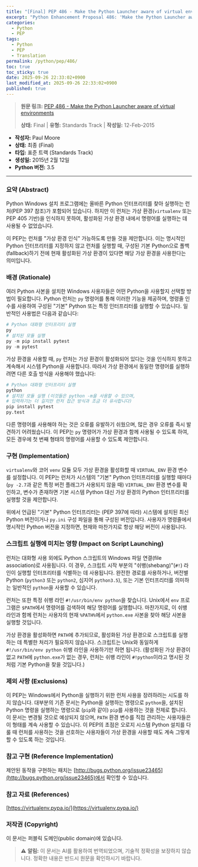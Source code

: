```yaml
---
title: "[Final] PEP 486 - Make the Python Launcher aware of virtual environments"
excerpt: "Python Enhancement Proposal 486: 'Make the Python Launcher aware of virtual environments'에 대한 한국어 번역입니다."
categories:
  - Python
  - PEP
tags:
  - Python
  - PEP
  - Translation
permalink: /python/pep/486/
toc: true
toc_sticky: true
date: 2025-09-26 22:33:02+0900
last_modified_at: 2025-09-26 22:33:02+0900
published: true
---
```

> **원문 링크:** [PEP 486 - Make the Python Launcher aware of virtual environments](https://peps.python.org/pep-0486/)
>
> **상태:** Final | **유형:** Standards Track | **작성일:** 12-Feb-2015

- **작성자:** Paul Moore
- **상태:** 최종 (Final)
- **타입:** 표준 트랙 (Standards Track)
- **생성일:** 2015년 2월 12일
- **Python 버전:** 3.5

---

### 요약 (Abstract)

Python Windows 설치 프로그램에는 올바른 Python 인터프리터를 찾아 실행하는 런처(PEP 397 참조)가 포함되어 있습니다. 하지만 이 런처는 가상 환경(`virtualenv` 또는 PEP 405 기반)을 인식하지 못하여, 활성화된 가상 환경 내에서 명령어를 실행하는 데 사용될 수 없었습니다.

이 PEP는 런처를 "가상 환경 인식" 가능하도록 만들 것을 제안합니다. 이는 명시적인 Python 인터프리터를 지정하지 않고 런처를 실행할 때, 구성된 기본 Python으로 폴백(fallback)하기 전에 현재 활성화된 가상 환경이 있다면 해당 가상 환경을 사용한다는 의미입니다.

### 배경 (Rationale)

여러 Python 사본을 설치한 Windows 사용자들은 어떤 Python을 사용할지 선택할 방법이 필요합니다. Python 런처는 `py` 명령어를 통해 이러한 기능을 제공하며, 명령줄 인수를 사용하여 구성된 "기본" Python 또는 특정 인터프리터를 실행할 수 있습니다. 일반적인 사용법은 다음과 같습니다:

```python
# Python 대화형 인터프리터 실행
py
# 설치된 모듈 실행
py -m pip install pytest
py -m pytest
```

가상 환경을 사용할 때, `py` 런처는 가상 환경이 활성화되어 있다는 것을 인식하지 못하고 계속해서 시스템 Python을 사용합니다. 따라서 가상 환경에서 동일한 명령어를 실행하려면 다른 호출 방식을 사용해야 했습니다:

```python
# Python 대화형 인터프리터 실행
python
# 설치된 모듈 실행 (이것들은 python -m을 사용할 수 있으며,
# 입력하기는 더 길지만 런처 접근 방식과 조금 더 유사합니다)
pip install pytest
py.test
```

다른 명령어를 사용해야 하는 것은 오류를 유발하기 쉬웠으며, 많은 경우 오류를 즉시 발견하기 어려웠습니다. 이 PEP는 `py` 명령어가 가상 환경과 함께 사용될 수 있도록 하여, 모든 경우에 첫 번째 형태의 명령어를 사용할 수 있도록 제안합니다.

### 구현 (Implementation)

`virtualenv`와 코어 `venv` 모듈 모두 가상 환경을 활성화할 때 `VIRTUAL_ENV` 환경 변수를 설정합니다. 이 PEP는 런처가 시스템의 "기본" Python 인터프리터를 실행할 때마다 (`py -2.7`과 같은 특정 버전 플래그가 사용되지 않을 때) `VIRTUAL_ENV` 환경 변수를 확인하고, 변수가 존재하면 기본 시스템 Python 대신 가상 환경의 Python 인터프리터를 실행할 것을 제안합니다.

위에서 언급된 "기본" Python 인터프리터는 (PEP 397에 따라) 시스템에 설치된 최신 Python 버전이거나 `py.ini` 구성 파일을 통해 구성된 버전입니다. 사용자가 명령줄에서 명시적인 Python 버전을 지정하면, 현재와 마찬가지로 항상 해당 버전이 사용됩니다.

### 스크립트 실행에 미치는 영향 (Impact on Script Launching)

런처는 대화형 사용 외에도 Python 스크립트의 Windows 파일 연결(file association)로 사용됩니다. 이 경우, 스크립트 시작 부분의 "쉬뱅(shebang)"(`#!`) 라인이 실행할 인터프리터를 식별하는 데 사용됩니다. 완전한 경로를 사용하거나, 버전별 Python (`python3` 또는 `python2`, 심지어 `python3.5`), 또는 기본 인터프리터를 의미하는 일반적인 `python`을 사용할 수 있습니다.

런처는 또한 특정 쉬뱅 라인 `#!/usr/bin/env python`을 찾습니다. Unix에서 `env` 프로그램은 `$PATH`에서 명령어를 검색하여 해당 명령어를 실행합니다. 마찬가지로, 이 쉬뱅 라인과 함께 런처는 사용자의 현재 `%PATH%`에서 `python.exe` 사본을 찾아 해당 사본을 실행할 것입니다.

가상 환경을 활성화하면 `PATH`에 추가되므로, 활성화된 가상 환경으로 스크립트를 실행하는 데 특별한 처리가 필요하지 않습니다. 스크립트는 Unix와 동일하게 `#!/usr/bin/env python` 쉬뱅 라인을 사용하기만 하면 됩니다. (활성화된 가상 환경이 없고 `PATH`에 `python.exe`가 없는 경우, 런처는 쉬뱅 라인이 `#!python`이라고 명시된 것처럼 기본 Python을 찾을 것입니다.)

### 제외 사항 (Exclusions)

이 PEP는 Windows에서 Python을 실행하기 위한 런처 사용을 장려하려는 시도를 하지 않습니다. 대부분의 기존 문서는 Python을 실행하는 명령으로 `python`을, 설치된 Python 명령을 실행하는 명령으로 (`pip`와 같이) `pip`를 사용하는 것을 전제로 합니다. 이 문서는 변경될 것으로 예상되지 않으며, `PATH` 환경 변수를 직접 관리하는 사용자들은 이 형태를 계속 사용할 수 있습니다. 이 PEP의 초점은 오로지 시스템 Python 설치를 다룰 때 런처를 사용하는 것을 선호하는 사용자들이 가상 환경을 사용할 때도 계속 그렇게 할 수 있도록 하는 것입니다.

### 참고 구현 (Reference Implementation)

제안된 동작을 구현하는 패치는 [http://bugs.python.org/issue23465](http://bugs.python.org/issue23465)에서 확인할 수 있습니다.

### 참고 자료 (References)

 [https://virtualenv.pypa.io/](https://virtualenv.pypa.io/)

### 저작권 (Copyright)

이 문서는 퍼블릭 도메인(public domain)에 있습니다.

> ⚠️ **알림:** 이 문서는 AI를 활용하여 번역되었으며, 기술적 정확성을 보장하지 않습니다. 정확한 내용은 반드시 원문을 확인하시기 바랍니다.